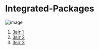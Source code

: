 # Integrated-Packages

![image](https://user-images.githubusercontent.com/113579489/210776307-06536fb5-5c60-409b-aa11-73b6ff6903ef.png)

1. [Звіт 1]()
2. [Звіт 2]()
3. [Звіт 3]()
